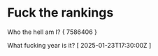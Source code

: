 # Fuck the rankings

Who the hell am I?
{ 7586406 }

What fucking year is it?
[ 2025-01-23T17:30:00Z ]
